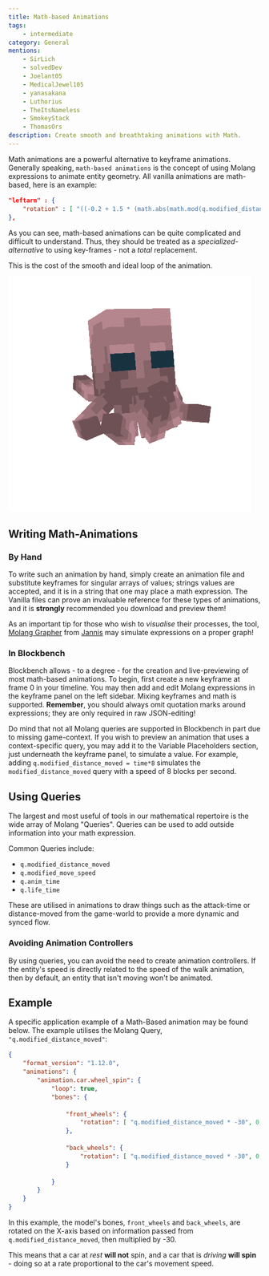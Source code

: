 ```yaml
---
title: Math-based Animations
tags:
    - intermediate
category: General
mentions:
    - SirLich
    - solvedDev
    - Joelant05
    - MedicalJewel105
    - yanasakana
    - Luthorius
    - TheItsNameless
    - SmokeyStack
    - ThomasOrs
description: Create smooth and breathtaking animations with Math.
---
```


Math animations are a powerful alternative to keyframe animations. Generally speaking, `math-based animations` is the concept of using Molang expressions to animate entity geometry. All vanilla animations are math-based, here is an example:

<CodeHeader></CodeHeader>

```json
"leftarm" : {
    "rotation" : [ "((-0.2 + 1.5 * (math.abs(math.mod(q.modified_distance_moved, 13) - 6.5) - 3.25) / 3.25) * q.modified_move_speed) * 57.3 - v.agent.armxrotationfactor", 0.0, "-v.agent.armzrotation" ]
},
```

As you can see, math-based animations can be quite complicated and difficult to understand. Thus, they should be treated as a _specialized-alternative_ to using key-frames - not a *total* replacement.

This is the cost of the smooth and ideal loop of the animation.

![](/assets/images/visuals/math-based-animations/animation-1.gif)

## Writing Math-Animations

### By Hand

To write such an animation by hand, simply create an animation file and substitute keyframes for singular arrays of values; strings values are accepted, and it is in a string that one may place a math expression. The Vanilla files can prove an invaluable reference for these types of animations, and it is **strongly** recommended you download and preview them!

As an important tip for those who wish to *visualise* their processes, the tool, [Molang Grapher](https://jannisx11.github.io/molang-grapher/) from [Jannis](https://twitter.com/jannisx11) may simulate expressions on a proper graph!

### In Blockbench

Blockbench allows - to a degree - for the creation and live-previewing of most math-based animations.
To begin, first create a new keyframe at frame 0 in your timeline. You may then add and edit Molang expressions in the keyframe panel on the left sidebar. Mixing keyframes and math is supported.
**Remember**, you should always omit quotation marks around expressions; they are only required in raw JSON-editing!

Do mind that not all Molang queries are supported in Blockbench in part due to missing game-context. If you wish to preview an animation that uses a context-specific query, you may add it to the Variable Placeholders section, just underneath the keyframe panel, to simulate a value.
For example, adding `q.modified_distance_moved = time*8` simulates the `modified_distance_moved` query with a speed of 8 blocks per second.

## Using Queries

The largest and most useful of tools in our mathematical repertoire is the wide array of Molang "Queries". Queries can be used to add outside information into your math expression.

Common Queries include:

-   `q.modified_distance_moved`
-   `q.modified_move_speed`
-   `q.anim_time`
-   `q.life_time`

These are utilised in animations to draw things such as the attack-time or distance-moved from the game-world to provide a more dynamic and synced flow.

### Avoiding Animation Controllers

By using queries, you can avoid the need to create animation controllers. If the entity's speed is directly related to the speed of the walk animation, then by default, an entity that isn't moving won't be animated.

## Example

A specific application example of a Math-Based animation may be found below. The example utilises the Molang Query, `"q.modified_distance_moved"`:

<CodeHeader></CodeHeader>

```json
{
	"format_version": "1.12.0",
	"animations": {
		"animation.car.wheel_spin": {
			"loop": true,
			"bones": {
			
				"front_wheels": {
					"rotation": [ "q.modified_distance_moved * -30", 0, 0 ]
				},
				
				"back_wheels": {
					"rotation": [ "q.modified_distance_moved * -30", 0, 0 ]
				}
				
			}
		}
	}
}
```

In this example, the model's bones, `front_wheels` and `back_wheels`, are rotated on the X-axis based on information passed from `q.modified_distance_moved`, then multiplied by -30.

This means that a car at *rest* **will not** spin, and a car that is *driving* **will spin** - doing so at a rate proportional to the car's movement speed.
